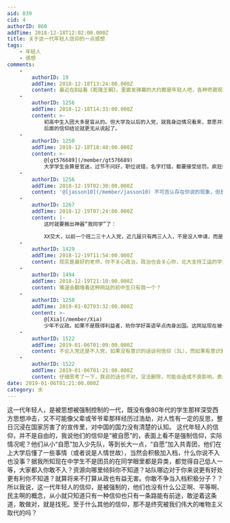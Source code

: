 ```yaml
---
aid: 839
cid: 4
authorID: 860
addTime: 2018-12-18T12:02:00.000Z
title: 关于这一代年轻人信仰的一点感想
tags:
    - 年轻人
    - 感想
comments:
    -
        authorID: 19
        addTime: 2018-12-18T13:24:00.000Z
        content: 最近在B站看《乾隆王朝》，里面发弹幕的大约都是年轻人吧，各种奇葩观点，真是让人三观尽毁。。。
    -
        authorID: 1256
        addTime: 2018-12-18T14:33:00.000Z
        content: >-
            初高中生入团大多是盲从的。但大学及以后的入党，就我身边情况看来，意愿并没有你所说的强烈。不知道你所谓的“积极入党”，“敢不争当积极分子？”是从哪里得出的观点。
            后面的信仰结论就更无从说起了。
    -
        authorID: 1250
        addTime: 2018-12-18T18:48:00.000Z
        content: >-
            @[gt576689](/member/gt576689)
            大学学生会算是官迷，过节不问好，职位说错，名字打错，都要接受惩罚。疯狂敛财吃相难看。我觉得还是很多人想入党沾点光吧
    -
        authorID: 1256
        addTime: 2018-12-19T02:30:00.000Z
        content: '@[jasson10](/member/jasson10) 不可否认存在你说的现象，但是个例还是普遍呢？而且网上对这种现象也是非议较多。'
    -
        authorID: 1267
        addTime: 2018-12-19T07:24:00.000Z
        content: |-
            这时就要搬出神器“我同学”了：

            XX交大，以前一个班二三十人入党，近几届只有两三人入，不是没人申请，而是变严格了，不是想入就能入了。
    -
        authorID: 1429
        addTime: 2018-12-19T11:54:00.000Z
        content: 现实是最好的老师，你不关心政治，政治也会关心你，北大支持工运的学生说明并不是所有年青人都麻林
    -
        authorID: 1494
        addTime: 2018-12-19T21:10:00.000Z
        content: 难道会翻墙看这种网站的初中生只有我一个？
    -
        authorID: 1250
        addTime: 2019-01-02T03:32:00.000Z
        content: >-
            @[Xia](/member/Xia)
            少年不议政。如果不是既得利益者，劝你学好英语早点肉身出国。这网站现在被一些国外的水军占领，有营养的东西越来越少了
    -
        authorID: 1522
        addTime: 2019-01-06T01:09:00.000Z
        content: 不论入党还是不入党，如果没有意识的话谈何信仰（3L），而如果有意识到的话，难道不都是由信仰决定的嘛
    -
        authorID: 1522
        addTime: 2019-01-06T01:21:00.000Z
        content: 仔细思考了一下，我说的话也不对，没法删除，可能会造成不良影响，表示下抱歉
date: 2019-01-06T01:21:00.000Z
category: 水
---
```


这一代年轻人，是被思想被强制控制的一代，既没有像80年代的学生那样深受西方思想冲击，又不可能像父辈或爷爷辈那样经历过浩劫，对人性有一定的反思，整日沉浸在国家厉害了的宣传里，对中国的国力没有清楚的认知。 这代年轻人的信仰，并不是自由的，我说他们的信仰是“被自愿”的，表面上看不是强制信仰，实际情况呢？他们从小“自愿”加入少先队，等到长大一点，“自愿”加入共青团，他们在上大学后懂了一些事情（或者说是人情世故），当然会积极加入档，什么你说不入也没事？据我所知现在中学生不是团员的在同学眼里都是异类，都觉得自己低人一等，大家都入你敢不入？资源向哪里倾斜你不知道？站队哪边对于你来说更有好处更有利你不知道？就算将来不打算从政也有益无害。你敢不争当入档积极分子？？ 所以我说，这一代年轻人的信仰，是被强制的，他们也没有什么公正啊、平等啊、民主啊的概念，从小就只知道只有一种信仰也只有一条路能有前途，敢逆着这条道，敢做对，就是找死。至于什么其他的信仰，那不是终究被我们伟大的唯物主义取代的吗？
